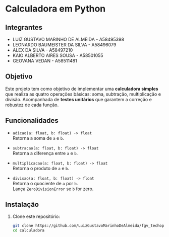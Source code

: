 # Calculadora em Python

## Integrantes

- LUIZ GUSTAVO MARINHO DE ALMEIDA - A58495398
- LEONARDO BAUMEISTER DA SILVA - A58496079
- ALEX DA SILVA - A58497210
- KAIO ALBERTO AIRES SOUSA - A58501055
- GEOVANA VEDAN - A58511481

## Objetivo

Este projeto tem como objetivo de implementar uma **calculadora simples** que realiza as quatro operações básicas: soma, subtração, multiplicação e divisão. 
Acompanhada de **testes unitários** que garantem a correção e robustez de cada função.

## Funcionalidades

- `adicao(a: float, b: float) -> float`  
  Retorna a soma de `a` e `b`.

- `subtracao(a: float, b: float) -> float`  
  Retorna a diferença entre `a` e `b`.

- `multiplicacao(a: float, b: float) -> float`  
  Retorna o produto de `a` e `b`.

- `divisao(a: float, b: float) -> float`  
  Retorna o quociente de `a` por `b`.  
  Lança `ZeroDivisionError` se `b` for zero.

## Instalação

1. Clone este repositório:
   ```bash
   git clone https://github.com/LuizGustavoMarinhoDeAlmeida/fgv_techops_may_2025.git
   cd calculadora